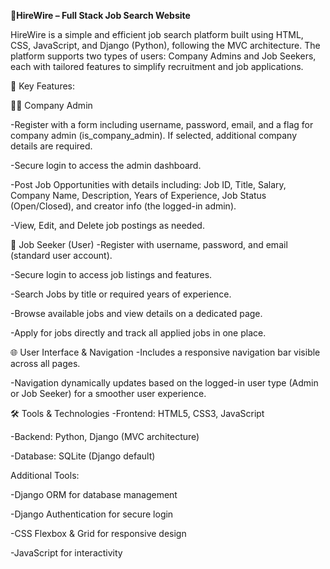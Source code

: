 **💼HireWire – Full Stack Job Search Website**

HireWire is a simple and efficient job search platform built using HTML, CSS, JavaScript, and Django (Python), following the MVC architecture.
The platform supports two types of users: Company Admins and Job Seekers, each with tailored features to simplify recruitment and job applications.

🚀 Key Features:

👨‍💼 Company Admin

-Register with a form including username, password, email, and a flag for company admin (is_company_admin).
If selected, additional company details are required.

-Secure login to access the admin dashboard.

-Post Job Opportunities with details including:
Job ID, Title, Salary, Company Name, Description, Years of Experience, Job Status (Open/Closed), and creator info (the logged-in admin).

-View, Edit, and Delete job postings as needed.

👤 Job Seeker (User)
-Register with username, password, and email (standard user account).

-Secure login to access job listings and features.

-Search Jobs by title or required years of experience.

-Browse available jobs and view details on a dedicated page.

-Apply for jobs directly and track all applied jobs in one place.


🌐 User Interface & Navigation
-Includes a responsive navigation bar visible across all pages.

-Navigation dynamically updates based on the logged-in user type (Admin or Job Seeker) for a smoother user experience.


🛠 Tools & Technologies
-Frontend: HTML5, CSS3, JavaScript

-Backend: Python, Django (MVC architecture)

-Database: SQLite (Django default)


Additional Tools:

-Django ORM for database management

-Django Authentication for secure login

-CSS Flexbox & Grid for responsive design

-JavaScript for interactivity



